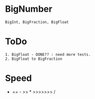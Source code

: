 # BigNumber
    BigInt, BigFraction, BigFloat
    
# ToDo
    1. BigFloat - DONE?? : need more tests.
    2. BigFloat to BigFraction

# Speed
   + == - >> * >>>>>>> /
